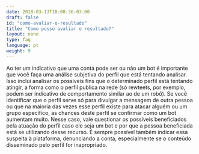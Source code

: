 ```yaml
---
date: 2018-03-13T18:08:36-03:00
draft: false
id: "como-avaliar-o-resultado"
title: "Como posso avaliar o resultado?"
layout: none
type: faq
language: pt
weight: 9
---
```

Ao ter um indicativo que uma conta pode ser ou não um bot é importante que você faça uma análise subjetiva do perfil que está tentando analisar. Isso inclui analisar os possíveis fins que o determinado perfil está tentando atingir, a forma como o perfil publica na rede (só rewteets, por exemplo, podem ser indicativo de comportamento similar ao de um robô). Se você identificar que o perfil serve só para divulgar a mensagem de outra pessoa ou que na maioria das vezes esse perfil existe para atacar alguém ou um grupo específico, as chances deste perfil se confirmar como um bot aumentam muito. Nesse caso, vale questionar os possíveis beneficiados pela atuação do perfil caso ele seja um bot e por que a pessoa beneficiada está se utilizando desse recurso. É sempre possível também indicar essa suspeita à plataforma, denunciando a conta, especialmente se o conteúdo disseminado pelo perfil for inapropriado.
